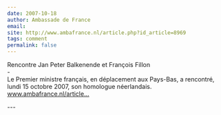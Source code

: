 ```yaml
---
date: 2007-10-18
author: Ambassade de France
email: 
site: http://www.ambafrance.nl/article.php?id_article=8969
tags: comment
permalink: false
---
```


<p>Rencontre Jan Peter Balkenende et François Fillon<br />
-<br />
Le Premier ministre français, en déplacement aux Pays-Bas, a rencontré, lundi 15 octobre 2007, son homologue néerlandais.<br />
<a href="http://www.ambafrance.nl/article.php?id_article=8969" title="http://www.ambafrance.nl/article.php?id_article=8969" rel="nofollow">www.ambafrance.nl/article...</a></p>
---